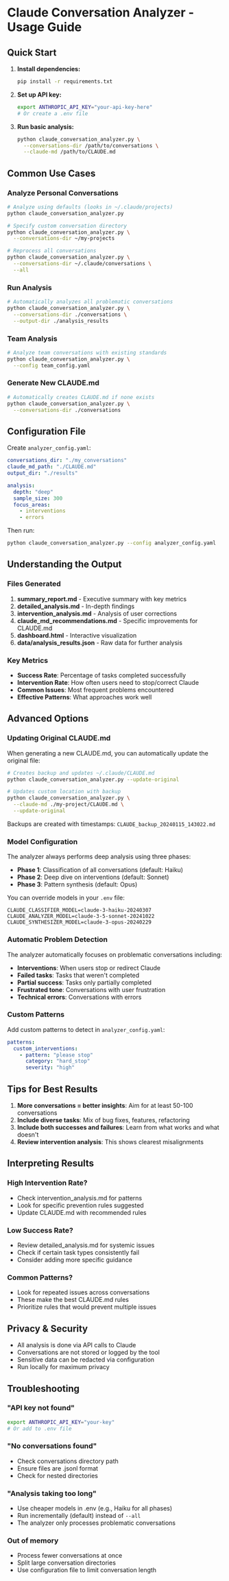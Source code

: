 # Claude Conversation Analyzer - Usage Guide

## Quick Start

1. **Install dependencies:**
   ```bash
   pip install -r requirements.txt
   ```

2. **Set up API key:**
   ```bash
   export ANTHROPIC_API_KEY="your-api-key-here"
   # Or create a .env file
   ```

3. **Run basic analysis:**
   ```bash
   python claude_conversation_analyzer.py \
     --conversations-dir /path/to/conversations \
     --claude-md /path/to/CLAUDE.md
   ```

## Common Use Cases

### Analyze Personal Conversations
```bash
# Analyze using defaults (looks in ~/.claude/projects)
python claude_conversation_analyzer.py

# Specify custom conversation directory
python claude_conversation_analyzer.py \
  --conversations-dir ~/my-projects

# Reprocess all conversations
python claude_conversation_analyzer.py \
  --conversations-dir ~/.claude/conversations \
  --all
```

### Run Analysis
```bash
# Automatically analyzes all problematic conversations
python claude_conversation_analyzer.py \
  --conversations-dir ./conversations \
  --output-dir ./analysis_results
```

### Team Analysis
```bash
# Analyze team conversations with existing standards
python claude_conversation_analyzer.py \
  --config team_config.yaml
```

### Generate New CLAUDE.md
```bash
# Automatically creates CLAUDE.md if none exists
python claude_conversation_analyzer.py \
  --conversations-dir ./conversations
```

## Configuration File

Create `analyzer_config.yaml`:

```yaml
conversations_dir: "./my_conversations"
claude_md_path: "./CLAUDE.md"
output_dir: "./results"

analysis:
  depth: "deep"
  sample_size: 300
  focus_areas:
    - interventions
    - errors
```

Then run:
```bash
python claude_conversation_analyzer.py --config analyzer_config.yaml
```

## Understanding the Output

### Files Generated

1. **summary_report.md** - Executive summary with key metrics
2. **detailed_analysis.md** - In-depth findings
3. **intervention_analysis.md** - Analysis of user corrections
4. **claude_md_recommendations.md** - Specific improvements for CLAUDE.md
5. **dashboard.html** - Interactive visualization
6. **data/analysis_results.json** - Raw data for further analysis

### Key Metrics

- **Success Rate**: Percentage of tasks completed successfully
- **Intervention Rate**: How often users need to stop/correct Claude
- **Common Issues**: Most frequent problems encountered
- **Effective Patterns**: What approaches work well

## Advanced Options

### Updating Original CLAUDE.md

When generating a new CLAUDE.md, you can automatically update the original file:

```bash
# Creates backup and updates ~/.claude/CLAUDE.md
python claude_conversation_analyzer.py --update-original

# Updates custom location with backup
python claude_conversation_analyzer.py \
  --claude-md ./my-project/CLAUDE.md \
  --update-original
```

Backups are created with timestamps: `CLAUDE_backup_20240115_143022.md`

### Model Configuration

The analyzer always performs deep analysis using three phases:
- **Phase 1**: Classification of all conversations (default: Haiku)
- **Phase 2**: Deep dive on interventions (default: Sonnet)
- **Phase 3**: Pattern synthesis (default: Opus)

You can override models in your `.env` file:
```
CLAUDE_CLASSIFIER_MODEL=claude-3-haiku-20240307
CLAUDE_ANALYZER_MODEL=claude-3-5-sonnet-20241022
CLAUDE_SYNTHESIZER_MODEL=claude-3-opus-20240229
```

### Automatic Problem Detection

The analyzer automatically focuses on problematic conversations including:
- **Interventions**: When users stop or redirect Claude
- **Failed tasks**: Tasks that weren't completed  
- **Partial success**: Tasks only partially completed
- **Frustrated tone**: Conversations with user frustration
- **Technical errors**: Conversations with errors

### Custom Patterns

Add custom patterns to detect in `analyzer_config.yaml`:

```yaml
patterns:
  custom_interventions:
    - pattern: "please stop"
      category: "hard_stop"
      severity: "high"
```

## Tips for Best Results

1. **More conversations = better insights**: Aim for at least 50-100 conversations
2. **Include diverse tasks**: Mix of bug fixes, features, refactoring
3. **Include both successes and failures**: Learn from what works and what doesn't
4. **Review intervention analysis**: This shows clearest misalignments

## Interpreting Results

### High Intervention Rate?
- Check intervention_analysis.md for patterns
- Look for specific prevention rules suggested
- Update CLAUDE.md with recommended rules

### Low Success Rate?
- Review detailed_analysis.md for systemic issues
- Check if certain task types consistently fail
- Consider adding more specific guidance

### Common Patterns?
- Look for repeated issues across conversations
- These make the best CLAUDE.md rules
- Prioritize rules that would prevent multiple issues

## Privacy & Security

- All analysis is done via API calls to Claude
- Conversations are not stored or logged by the tool
- Sensitive data can be redacted via configuration
- Run locally for maximum privacy

## Troubleshooting

### "API key not found"
```bash
export ANTHROPIC_API_KEY="your-key"
# Or add to .env file
```

### "No conversations found"
- Check conversations directory path
- Ensure files are .jsonl format
- Check for nested directories

### "Analysis taking too long"
- Use cheaper models in .env (e.g., Haiku for all phases)
- Run incrementally (default) instead of `--all`
- The analyzer only processes problematic conversations

### Out of memory
- Process fewer conversations at once
- Split large conversation directories
- Use configuration file to limit conversation length